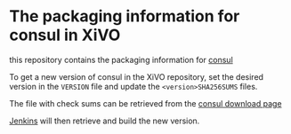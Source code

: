 # The packaging information for consul in XiVO

this repository contains the packaging information for [consul](www.consul.io)

To get a new version of consul in the XiVO repository, set the desired version in the
`VERSION` file and update the `<version>SHA256SUMS` files.

The file with check sums can be retrieved from the [consul download page](https://consul.io/downloads.html)

[Jenkins](jenkins.xivo.io) will then retrieve and build the new version.
